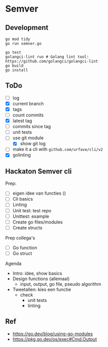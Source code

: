 # Semver

## Development

```shell
go mod tidy
go run semver.go

go test
golangci-lint run # Golang lint tool: https://github.com/golangci/golangci-lint 
go build
go install

```

## ToDo

- [ ] log
- [x] current branch
- [x] tags
- [ ] count commits
- [x] latest tag
- [ ] commits since tag
- [ ] unit tests
- [ ] use git module
  - [x] show git log
- [ ] make it a cli with `github.com/urfave/cli/v2`
- [x] golinting

## Hackaton Semver cli

Prep:
 
- [ ] eigen idee van functies ()
- [ ] Cli basics
- [ ] Linting
- [ ] Unit test: test repo
- [ ] Unittest: example
- [ ] Create go files/modules
- [ ] Create structs

Prep collega's

- [ ] Go function
- [ ] Go struct

Agenda
- Intro: idee, show basics
- Design functions (allemaal)
  - input, output, go file, pseudo algorithm
- Tweetallen: kies een functie
  - check
    - unit tests
    - linting

## Ref

- https://go.dev/blog/using-go-modules
- https://pkg.go.dev/os/exec#Cmd.Output

